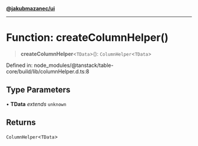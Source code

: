 [**@jakubmazanec/ui**](../README.md)

---

# Function: createColumnHelper()

> **createColumnHelper**\<`TData`\>(): `ColumnHelper`\<`TData`\>

Defined in: node_modules/@tanstack/table-core/build/lib/columnHelper.d.ts:8

## Type Parameters

• **TData** _extends_ `unknown`

## Returns

`ColumnHelper`\<`TData`\>
